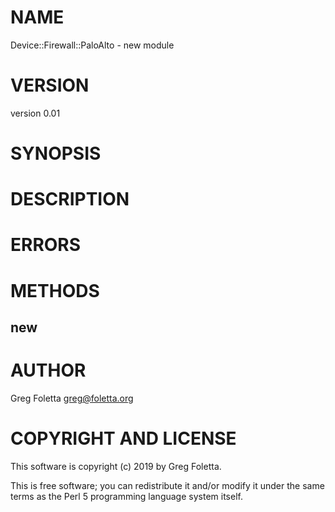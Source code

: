 # NAME

Device::Firewall::PaloAlto - new module

# VERSION

version 0.01

# SYNOPSIS

# DESCRIPTION

# ERRORS 

# METHODS

## new

# AUTHOR

Greg Foletta <greg@foletta.org>

# COPYRIGHT AND LICENSE

This software is copyright (c) 2019 by Greg Foletta.

This is free software; you can redistribute it and/or modify it under
the same terms as the Perl 5 programming language system itself.
